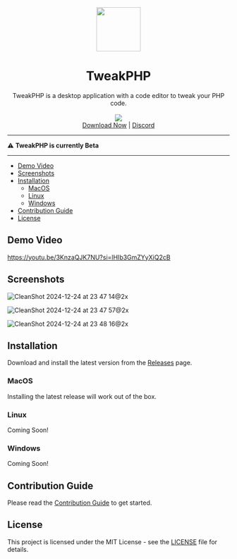 <div align="center">
  <img src="https://github.com/user-attachments/assets/662ad228-c169-4fd3-ae42-1369f65dff27" width="100px"/>
</div>

<div align="center">
  <h1>TweakPHP</h1>
</div>

<div align="center">
  TweakPHP is a desktop application with a code editor to tweak your PHP code.
</div>

<br>

<div align="center">
  <img src="https://img.shields.io/github/downloads/tweakphp/tweakphp/total" />
</div>

<div align="center">
  <a href="https://github.com/tweakphp/tweakphp/releases">Download Now</a> | <a href="https://discord.gg/Et3UTT4xwC">Discord</a>
</div>

<hr>

⚠️ **TweakPHP is currently Beta**

<hr>

   * [Demo Video](#demo-video)
   * [Screenshots](#screenshots)
   * [Installation](#installation)
      * [MacOS](#macos)
      * [Linux](#linux)
      * [Windows](#windows)
   * [Contribution Guide](#contribution-guide)
   * [License](#license)

## Demo Video

https://youtu.be/3KnzaQJK7NU?si=lHIb3GmZYyXiQ2cB

## Screenshots

![CleanShot 2024-12-24 at 23 47 14@2x](https://github.com/user-attachments/assets/5bfc207f-b016-4373-b9fb-547385c46089)

![CleanShot 2024-12-24 at 23 47 57@2x](https://github.com/user-attachments/assets/6294a1e6-5d43-4181-b509-61a598dc2405)

![CleanShot 2024-12-24 at 23 48 16@2x](https://github.com/user-attachments/assets/cb119abe-b576-4da2-a6c6-9445578828af)

## Installation

Download and install the latest version from the [Releases](https://github.com/tweakphp/tweakphp/releases) page.

### MacOS

Installing the latest release will work out of the box.

### Linux

Coming Soon!

### Windows

Coming Soon!

## Contribution Guide

Please read the [Contribution Guide](CONTRIBUTING.md) to get started.

## License

This project is licensed under the MIT License - see the [LICENSE](LICENSE.md) file for details.
